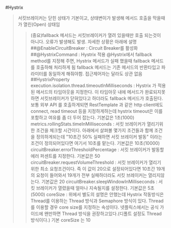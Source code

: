 #Hystrix
>서킷브레이커는 닫힌 상태가 기본이고, 상태변이가 발생해 메서드 호출을 막을때가 열린(Open) 상태임
>>(중요)fallback 메서드는 서킷브레이커가 열려 있을때만 호출 되는것이 아니다. 오류가 발생해도 발생. 자세한 상황은 아래에 설명
##@EnableCircuitBreaker :  Circuit Breaker를 활성화
##@HystrixCommand : Hystrix 적용
> @Hystrix에서 fallback method를 지정해 주면, Hystrix 메서드가 실패 했을때 fallback 메서드를 호출하해 처리하게 됨
>> fallback 메서드는 기존 메서드의 반환타입고 파라미터를 동일하게 해줘야함. 접근제어자는 달라도 상관 없음
##HystrixProperty 
> execution.isolation.thread.timeoutInMilliseconds : Hystrix 가 적용된 메서드의 타임아웃을 지정한다. 이 타임아웃 내에 메서드가 완료되지못하면 서킷브레이커가 닫혀있다고 하더라도 fallback 메서드가 호출된다. 보통 외부 API 를 호출하게되면 RestTemplate 과 같은 http client에도 connect, read timeout 등을 지정하게하는데 hystrix timeout은 이를 포함하고 여유를 좀 더 두어 잡는다. 기본값은 1초(1000)
> metrics.rollingStats.timeInMilliseconds : 서킷 브레이커가 열리기위한 조건을 체크할 시간이다. 아래에서 살펴볼 몇가지 조건들과 함께 조건을 정의하게되는데 "10초간 50% 실패하면 서킷 브레이커 발동" 이라는 조건이 정의되어있다면 여기서 10초를 맡는다. 기본값은 10초(10000)
> circuitBreaker.errorThresholdPercentage : 서킷 브레이커가 발동할 에러 퍼센트를 지정한다. 기본값은 50
> circuitBreaker.requestVolumeThreshold : 서킷 브레이커가 열리기 위한 최소 요청조건이다. 즉 이 값이 20으로 설정되어있다면 10초간 19개의 요청이 들어와서 19개가 전부 실패하더라도 서킷 브레이커는 열리지않는다. 기본값은 20
> circuitBreaker.sleepWindowInMilliseconds : 서킷 브레이커가 열렸을때 얼마나 지속될지를 설정한다. 기본값은 5초(5000)
> coreSize : 위에서 별도의 설명은 안했는데 Hystrix 작동방식은 Thread를 이용하는 Thread 방식과 Semaphore 방식이 있다. Thread 를 이용할 경우 core size를 지정하는 속성이다. 넷플릭스에서는 공식 가이드에 왠만하면 Thread 방식을 권장하고있다.(디폴트 설정도 Thread 방식이다.) 기본 coreSize 는 10
                                             

